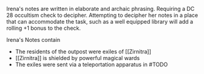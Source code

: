 Irena's notes are written in elaborate and archaic phrasing. Requiring a DC 28 occultism check to decipher. Attempting to decipher her notes in a place that can accommodate the task, such as a well equipped library will add a rolling +1 bonus to the check.

Irena's Notes contain
- The residents of the outpost were exiles of [[Zirnitra]]
- [[Zirnitra]] is shielded by powerful magical wards
- The exiles were sent via a teleportation apparatus in #TODO